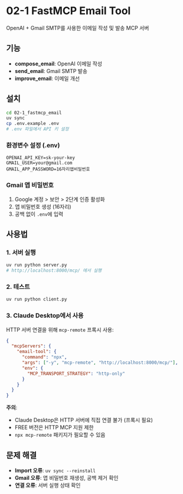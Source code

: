 # 02-1 FastMCP Email Tool

OpenAI + Gmail SMTP를 사용한 이메일 작성 및 발송 MCP 서버

## 기능

- **compose_email**: OpenAI 이메일 작성
- **send_email**: Gmail SMTP 발송
- **improve_email**: 이메일 개선

## 설치

```bash
cd 02-1_fastmcp_email
uv sync
cp .env.example .env
# .env 파일에서 API 키 설정
```

### 환경변수 설정 (.env)
```env
OPENAI_API_KEY=sk-your-key
GMAIL_USER=your@gmail.com
GMAIL_APP_PASSWORD=16자리앱비밀번호
```

### Gmail 앱 비밀번호
1. Google 계정 > 보안 > 2단계 인증 활성화
2. 앱 비밀번호 생성 (16자리)
3. 공백 없이 `.env`에 입력

## 사용법

### 1. 서버 실행
```bash
uv run python server.py
# http://localhost:8000/mcp/ 에서 실행
```

### 2. 테스트
```bash
uv run python client.py
```

### 3. Claude Desktop에서 사용

HTTP 서버 연결을 위해 `mcp-remote` 프록시 사용:

```json
{
  "mcpServers": {
    "email-tool": {
      "command": "npx",
      "args": ["-y", "mcp-remote", "http://localhost:8000/mcp/"],
      "env": {
        "MCP_TRANSPORT_STRATEGY": "http-only"
      }
    }
  }
}
```

**주의**:
- Claude Desktop은 HTTP 서버에 직접 연결 불가 (프록시 필요)
- FREE 버전은 HTTP MCP 지원 제한
- `npx mcp-remote` 패키지가 필요할 수 있음

## 문제 해결

- **Import 오류**: `uv sync --reinstall`
- **Gmail 오류**: 앱 비밀번호 재생성, 공백 제거 확인
- **연결 오류**: 서버 실행 상태 확인